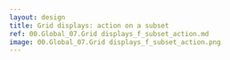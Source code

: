 ```yaml
---
layout: design
title: Grid displays: action on a subset
ref: 00.Global_07.Grid displays_f_subset_action.md
image: 00.Global_07.Grid displays_f_subset_action.png
---
```

